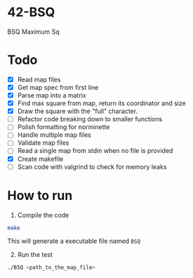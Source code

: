 # 42-BSQ
BSQ Maximum Sq


# Todo
- [x] Read map files
- [x] Get map spec from first line
- [x] Parse map into a matrix
- [x] Find max square from map, return its coordinator and size
- [x] Draw the square with the "full" character.
- [ ] Refactor code breaking down to smaller functions
- [ ] Polish formatting for norminette
- [ ] Handle multiple map files
- [ ] Validate map files
- [ ] Read a single map from stdin when no file is provided
- [x] Create makefile
- [ ] Scan code with valgrind to check for memory leaks

# How to run
1. Compile the code
```sh
make
```
This will generate a executable file named `BSQ`

2. Run the test
```sh
./BSQ <path_to_the_map_file>
```
